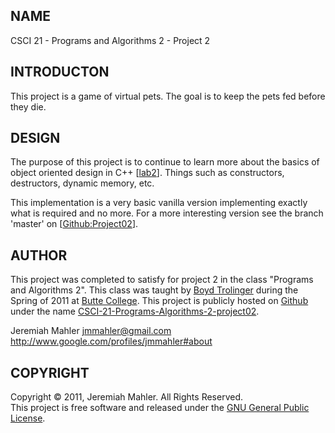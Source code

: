 
NAME
----

CSCI 21 - Programs and Algorithms 2 - Project 2

INTRODUCTON
-----------

This project is a game of virtual pets.
The goal is to keep the pets fed before they die.

DESIGN
------

The purpose of this project is to continue to learn more about
the basics of object oriented design in C++ [[lab2][lab2]].
Things such as constructors, destructors, dynamic memory, etc.

 [lab2]: http://foobt.net/csci21/S3513_11/labs/lab2.html

This implementation is a very basic vanilla version implementing
exactly what is required and no more.
For a more interesting version see the branch 'master'
on [[Github:Project02][prj2]].

  [prj2]: https://github.com/jmahler/CSCI-21-Programs-Algorithms-2-project02

AUTHOR
------

This project was completed to satisfy for project 2 
in the class "Programs and Algorithms 2".
This class was taught by [Boyd Trolinger][boyd] during the Spring of
2011 at [Butte College][butte].
This project is publicly hosted on [Github][gith] under the name [CSCI-21-Programs-Algorithms-2-project02][gitprj2].

 [butte]: http://www.butte.edu
 [boyd]: http://www.foobt.net
 [gitprj2]: https://github.com/jmahler/CSCI-21-Programs-Algorithms-2-project02
 [gith]: http://github.com

Jeremiah Mahler <jmmahler@gmail.com><br>
<http://www.google.com/profiles/jmmahler#about>

COPYRIGHT
---------

Copyright &copy; 2011, Jeremiah Mahler.  All Rights Reserved.<br>
This project is free software and released under
the [GNU General Public License][gpl].

 [gpl]: http://www.gnu.org/licenses/gpl.html

